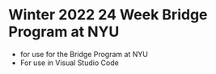 # Winter 2022 24 Week Bridge Program at NYU
- for use for the Bridge Program at NYU
- For use in Visual Studio Code